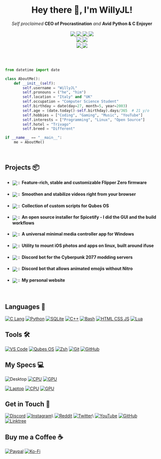 <h1 align="center">Hey there 👋, I'm WillyJL!</h1>
<p align="center">
    <i>Self proclaimed</i> <b>CEO of Procrastination</b> <i>and</i> <b>Avid Python & C Enjoyer</b>
    <br />
    <br />
    <a href="https://hits.seeyoufarm.com/">
        <img src="https://hits.seeyoufarm.com/api/count/incr/badge.svg?url=https%3A%2F%2Fgithub.com%2FWilly-JL&title_bg=%232D2D2D&count_bg=%2322AA55&icon=github.svg&icon_color=%23E7E7E7&title=Views%20%28Day%20%2F%20All%29&edge_flat=false" />
    </a>
    <a href="https://github.com/STRRL/serverless-github-badges">
        <img src="https://badges.strrl.dev/years/Willy-JL?style=flat&labelColor=333333&logoColor=E7E7E7&color=0089FF&label=Years&logo=github" />
    </a>
    <a href="https://github.com/Willy-JL?tab=followers">
        <img src="https://img.shields.io/github/followers/Willy-JL?style=flat&labelColor=333333&logoColor=E7E7E7&color=8939FF&label=Followers&logo=github" />
    </a>
    <a href="#">
        <img src="https://img.shields.io/github/stars/Willy-JL?style=flat&affiliations=OWNER%2CCOLLABORATOR&labelColor=333333&logoColor=E7E7E7&color=EEAA00&label=Stars&logo=github" />
    </a>
    <br />
    <a href="https://github.com/STRRL/serverless-github-badges">
        <img src="https://badges.strrl.dev/contributions/yearly/Willy-JL?style=flat&labelColor=333333&logoColor=E7E7E7&color=BA4AB9&label=Yearly%20Contributions&logo=github" />
    </a>
    <a href="https://github.com/STRRL/serverless-github-badges">
        <img src="https://badges.strrl.dev/contributions/all/Willy-JL?style=flat&labelColor=333333&logoColor=E7E7E7&color=E96F24&label=All%20Contributions&logo=github" />
    </a>
    <br />
    <a href="#">
        <img src="https://img.shields.io/badge/Open_Source-❤-FF0069?style=flat&labelColor=333333&logoColor=E7E7E7">
    </a>
    <a href="#">
        <img src="https://img.shields.io/badge/PRs-Welcome-00CC00?style=flat&labelColor=333333&logoColor=E7E7E7">
    </a>
</p>

<br />

<br />

```py
from datetime import date

class AboutMe():
    def __init__(self):
        self.username = "WillyJL"
        self.pronouns = ("he", "him")
        self.location = "Italy" and "UK"
        self.occupation = "Computer Science Student"
        self.birthday = date(day=27, month=5, year=2003)
        self.age = (date.today()-self.birthday).days/365  # 21 y/o
        self.hobbies = ["Coding", "Gaming", "Music", "YouTube"]
        self.interests = ["Programming", "Linux", "Open Source"]
        self.hotel = "Trivago"
        self.breed = "Different"

if __name__ == "__main__":
    me = AboutMe()
```

<br />

Projects 📦
-----------

- #### <a href="https://github.com/Next-Flip/Momentum-Firmware"><img align="center" src="https://img.shields.io/github/v/release/Next-Flip/Momentum-Firmware?label=Momentum-Firmware&style=for-the-badge&labelColor=7771DB&color=222222"></a> :&nbsp; Feature-rich, stable and customizable Flipper Zero firmware

- #### <a href="https://github.com/Willy-JL/SmoothieVid"><img align="center" src="https://img.shields.io/badge/-SmoothieVid-D02670?style=for-the-badge"></a> :&nbsp; Smoothen and stabilize videos right from your browser

- #### <a href="https://github.com/Willy-JL/Qubes-Scripts"><img align="center" src="https://img.shields.io/badge/-Qubes--Scripts-02ACD6?style=for-the-badge"></a> :&nbsp; Collection of custom scripts for Qubes OS

- #### <a href="https://github.com/ohitstom/spicetify-easyinstall"><img align="center" src="https://img.shields.io/github/v/release/ohitstom/spicetify-easyinstall?label=Spicetify-EasyInstall&style=for-the-badge&labelColor=E84F41&color=F48C38"></a> :&nbsp; An open source installer for Spicetify - I did the GUI and the build workflows

- #### <a href="https://github.com/Willy-JL/Soundy"><img align="center" src="https://img.shields.io/github/v/release/Willy-JL/Soundy?label=Soundy&style=for-the-badge&labelColor=3079EA&color=885DEA"></a> :&nbsp; A universal minimal media controller app for Windows

- #### <a href="https://github.com/Willy-JL/iOS-Mount"><img align="center" src="https://img.shields.io/badge/-iOS--Mount-02C68C?style=for-the-badge"></a> :&nbsp; Utility to mount iOS photos and apps on linux, built around ifuse

- #### <a href="https://github.com/Willy-JL/ALTIERA-Bot"><img align="center" src="https://img.shields.io/badge/-A.L.T.I.E.R.A.-BCBD0A?style=for-the-badge"></a> :&nbsp; Discord bot for the Cyberpunk 2077 modding servers

- #### <a href="https://github.com/Willy-JL/Animate-My-Emojis"><img align="center" src="https://img.shields.io/badge/-Animate_My_Emojis-887BFA?style=for-the-badge"></a> :&nbsp; Discord bot that allows animated emojis without Nitro

- #### <a href="https://willyjl.dev"><img align="center" src="https://img.shields.io/badge/-willyjl.dev-0066FF?style=for-the-badge"></a> :&nbsp; My personal website

<br />

Languages 💾
------------

[![C Lang](    https://img.shields.io/badge/-C_Lang-333333?style=for-the-badge&logo=c&logoColor=white&labelColor=6899CC          )](https://en.cppreference.com/w/c)
[![Python](    https://img.shields.io/badge/-Python-333333?style=for-the-badge&logo=python&logoColor=white&labelColor=3776FB     )](https://www.python.org/)
[![SQLite](    https://img.shields.io/badge/-SQLite-333333?style=for-the-badge&logo=sqlite&logoColor=white&labelColor=DF9100     )](https://www.sqlite.org/)
[![C++](       https://img.shields.io/badge/-C++-333333?style=for-the-badge&logo=c%2B%2B&logoColor=white&labelColor=00599C       )](https://isocpp.org/)
[![Bash](      https://img.shields.io/badge/-Bash-333333?style=for-the-badge&logo=gnubash&logoColor=white&labelColor=4EAA25      )](https://www.gnu.org/software/bash/)
[![HTML CSS JS](https://img.shields.io/badge/-HTML_CSS_JS-333333?style=for-the-badge&logo=html5&logoColor=white&labelColor=DD3A0A)](https://www.w3schools.com/where_to_start.asp)
[![Lua](       https://img.shields.io/badge/-Lua-333333?style=for-the-badge&logo=lua&logoColor=white&labelColor=2C39BD           )](https://www.lua.org/)

Tools 🛠️
--------

[![VS Code](   https://img.shields.io/badge/-VS_Code-333333?style=for-the-badge&logo=visualstudiocode&logoColor=white&labelColor=007ACC)](https://code.visualstudio.com/)
[![Qubes OS](  https://img.shields.io/badge/-Qubes_OS-333333?style=for-the-badge&logo=qubesos&logoColor=white&labelColor=63A0FF        )](https://www.qubes-os.org/)
[![Zsh](       https://img.shields.io/badge/-Zsh-333333?style=for-the-badge&logo=zelle&logoColor=white&labelColor=FF2299               )](https://www.zsh.org/)
[![Git](       https://img.shields.io/badge/-Git-333333?style=for-the-badge&logo=git&logoColor=white&labelColor=F05032                 )](https://git-scm.com/)
[![GitHub](    https://img.shields.io/badge/-GitHub-333333?style=for-the-badge&logo=github&logoColor=white&labelColor=222222           )](https://github.com/)

My Specs 💻
-----------

![Desktop](https://img.shields.io/badge/Custom-Desktop-333333?style=for-the-badge&logo=pcgamingwiki&logoColor=white&labelColor=FF2299)
[![CPU](https://img.shields.io/badge/-Ryzen_5_5600%E2%81%A0%20%E2%81%A0%20-333333?style=for-the-badge&logo=amd&logoColor=white&labelColor=ED1C24)](https://www.amd.com/en/products/cpu/amd-ryzen-5-5600#product-specs)
[![GPU](https://img.shields.io/badge/-Radeon_RX_7800_XT-333333?style=for-the-badge&logo=amd&logoColor=white&labelColor=ED1C24)](https://www.amd.com/en/products/apu/amd-ryzen-5-3500u#product-specs)

[![Laptop](https://img.shields.io/badge/Huawei-%E2%81%A0%20Laptop%E2%81%A0%E2%81%A0%E2%81%A0%E2%81%A0-333333?style=for-the-badge&logo=huawei&logoColor=white&labelColor=DD4444)](https://consumer.huawei.com/en/laptops/matebook-d-14-2020)
[![CPU](https://img.shields.io/badge/-Ryzen_5_3500U-333333?style=for-the-badge&logo=amd&logoColor=white&labelColor=ED1C24)](https://www.amd.com/en/products/apu/amd-ryzen-5-3500u#product-specs)
[![GPU](https://img.shields.io/badge/-%E2%81%A0%20%E2%81%A0%20Integrated_GPU%E2%81%A0%20%E2%81%A0%20-333333?style=for-the-badge&logo=amd&logoColor=white&labelColor=ED1C24)](https://www.amd.com/en/products/apu/amd-ryzen-5-3500u#product-specs)

Get in Touch 📡
---------------

[![Discord](https://img.shields.io/badge/-%E2%81%A0%20%E2%81%A0%E2%81%A0%20%E2%81%A0willyjl%E2%81%A0%20%E2%81%A0%20-333333?style=for-the-badge&logo=discord&logoColor=white&labelColor=5865F2)](https://discord.com/channels/@me)
[![Instagram](https://img.shields.io/badge/-@willyjl__-333333?style=for-the-badge&logo=instagram&logoColor=white&labelColor=E4405F)](https://www.instagram.com/willyjl_)\
[![Reddit](https://img.shields.io/badge/-%E2%81%A0%E2%81%A0u%2FWillyJL%E2%81%A0%E2%81%A0-333333?style=for-the-badge&logo=reddit&logoColor=white&labelColor=FF4500)](https://www.reddit.com/user/WillyJL)
[![Twitter](https://img.shields.io/badge/-@WillyJL__-333333?style=for-the-badge&logo=twitter&logoColor=white&labelColor=1DA1F2)](https://twitter.com/WillyJL_)\
[![YouTube](https://img.shields.io/badge/-%E2%81%A0%20%E2%81%A0%E2%81%A0%E2%81%A0%E2%81%A0WillyJL%E2%81%A0%E2%81%A0%E2%81%A0%E2%81%A0%20%E2%81%A0-333333?style=for-the-badge&logo=youtube&logoColor=white&labelColor=FF2222)](https://www.youtube.com/channel/UCxouMwGYdvfKLDP4wb-eUoQ)
[![GitHub](https://img.shields.io/badge/-%E2%81%A0%20%E2%81%A0Willy--JL%20%E2%81%A0%E2%81%A0-333333?style=for-the-badge&logo=github&logoColor=white&labelColor=181717)](https://github.com/Willy-JL)\
[![Linktree](https://img.shields.io/badge/-%E2%81%A0%E2%81%A0linktr.ee%2FWillyJL%E2%81%A0%E2%81%A0%E2%81%A0%E2%81%A0%20%20%20%20%20%20%20%20%20%20%20%20%20%20%20%E2%81%A0-333333?style=for-the-badge&logo=linktree&logoColor=white&labelColor=29B06B)](https://linktr.ee/WillyJL)

Buy me a Coffee ☕
-----------------

[![Paypal](https://img.shields.io/badge/-WillyJL1-333333?style=for-the-badge&logo=paypal&logoColor=white&labelColor=00457C)](https://paypal.me/willyjl1)
[![Ko-Fi]( https://img.shields.io/badge/-WillyJL-333333?style=for-the-badge&logo=kofi&logoColor=white&labelColor=FF5E5B   )](https://ko-fi.com/willyjl)
